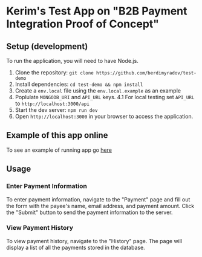 # Kerim's Test App on "B2B Payment Integration Proof of Concept"

## Setup (development)

To run the application, you will need to have Node.js.

1. Clone the repository: `git clone https://github.com/berdimyradov/test-demo`
2. Install dependencies: `cd test-demo && npm install`
3. Create a `env.local` file using the `env.local.example` as an example
4. Poplulate `MONGODB_URI` and `API_URL` keys.
   4.1 For local testing set `API_URL` to `http://localhost:3000/api`
5. Start the dev server: `npm run dev`
6. Open `http://localhost:3000` in your browser to access the application.

## Example of this app online

To see an example of running app go [here](https://kerim-test-app.vercel.app/api/transaction)

## Usage

### Enter Payment Information

To enter payment information, navigate to the "Payment" page and fill out the form with the payee's name, email address, and payment amount. Click the "Submit" button to send the payment information to the server.

### View Payment History

To view payment history, navigate to the "History" page. The page will display a list of all the payments stored in the database.
